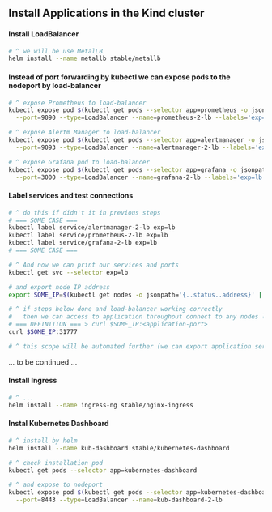 ## Install Applications in the Kind cluster

#### Install LoadBalancer
~~~sh
# ^ we will be use MetalLB
helm install --name metallb stable/metallb
~~~

#### Instead of port forwarding by kubectl we can expose pods to the nodeport by load-balancer
~~~sh
# ^ expose Prometheus to load-balancer
kubectl expose pod $(kubectl get pods --selector app=prometheus -o jsonpath='{..metadata.name}') \
  --port=9090 --type=LoadBalancer --name=prometheus-2-lb --labels='exp=lb'

# ^ expose Alertm Manager to load-balancer
kubectl expose pod $(kubectl get pods --selector app=alertmanager -o jsonpath='{..metadata.name}') \
  --port=9093 --type=LoadBalancer --name=alertmanager-2-lb --labels='exp=lb'

# ^ expose Grafana pod to load-balancer
kubectl expose pod $(kubectl get pods --selector app=grafana -o jsonpath='{..metadata.name}') \
  --port=3000 --type=LoadBalancer --name=grafana-2-lb --labels='exp=lb'
~~~

#### Label services and test connections
~~~sh
# ^ do this if didn't it in previous steps 
# === SOME CASE ===
kubectl label service/alertmanager-2-lb exp=lb
kubectl label service/prometheus-2-lb exp=lb
kubectl label service/grafana-2-lb exp=lb
# === SOME CASE ===

# ^ And now we can print our services and ports
kubectl get svc --selector exp=lb

# and export node IP address
export SOME_IP=$(kubectl get nodes -o jsonpath='{..status..address}' | cut -d ' ' -f 1)

# ^ if steps below done and load-balancer working correctly
#   then we can access to application throughout connect to any nodes like this
# === DEFINITION === > curl $SOME_IP:<application-port>
curl $SOME_IP:31777

# ^ this scope will be automated further (we can export application service node port)
~~~

... to be continued ...

#### Install Ingress
~~~sh
# ^ ...
helm install --name ingress-ng stable/nginx-ingress
~~~


#### Instal Kubernetes Dashboard
~~~sh
# ^ install by helm
helm install --name kub-dashboard stable/kubernetes-dashboard

# ^ check installation pod
kubectl get pods --selector app=kubernetes-dashboard

# ^ and expose to nodeport
kubectl expose pod $(kubectl get pods --selector app=kubernetes-dashboard -o jsonpath='{..metadata.name}') \
  --port=8443 --type=LoadBalancer --name=kub-dashboard-2-lb

~~~
